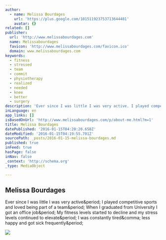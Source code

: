 ```yaml
---
author:
  - name: Melissa Bourdages
    url: 'https://plus.google.com/101511923753713644481'
    avatar: {}
related: []
publisher:
  url: 'http://www.melissabourdages.com'
  name: Melissabourdages
  favicon: 'http://www.melissabourdages.com/favicon.ico'
  domain: www.melissabourdages.com
keywords:
  - fitness
  - stressed
  - team
  - commit
  - physiotherapy
  - realized
  - needed
  - knee
  - better
  - surgery
description: 'Ever since I was little I was very active. I played competitive sports and loved being part of a team. When I graduated from University I got an office job. My fitness levels started to decline and my stress levels continued to elevate. I was constantly tired, less happy and got sick frequently.'
inLanguage: en
app_links: []
isBasedOnUrl: 'http://www.melissabourdages.com/p/about-me.html?m=1'
title: Melissa Bourdages
datePublished: '2016-01-15T04:20:20.658Z'
dateModified: '2016-01-15T04:19:55.701Z'
sourcePath: _posts/2016-01-15-melissa-bourdages.md
published: true
inFeed: true
hasPage: false
inNav: false
_context: 'http://schema.org'
_type: MediaObject

---
```

<article style=""><h1>Melissa Bourdages</h1><p>Ever since I was little I was very active&amp;period; I played competitive sports and loved being part of a team&amp;period; When I graduated from University I got an office job&amp;period; My fitness levels started to decline and my stress levels continued to elevate&amp;period; I was constantly tired&amp;comma; less happy and got sick frequently&amp;period;</p><img src="http://1.bp.blogspot.com/-GRXchihdAa8/U4vW-YB0BfI/AAAAAAAAAK8/aDnAnx_1wo0/s320/Week+10+T25.jpg" /></article>